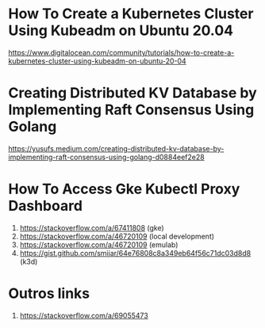# How To Create a Kubernetes Cluster Using Kubeadm on Ubuntu 20.04

https://www.digitalocean.com/community/tutorials/how-to-create-a-kubernetes-cluster-using-kubeadm-on-ubuntu-20-04

# Creating Distributed KV Database by Implementing Raft Consensus Using Golang

https://yusufs.medium.com/creating-distributed-kv-database-by-implementing-raft-consensus-using-golang-d0884eef2e28

# How To Access Gke Kubectl Proxy Dashboard

1. https://stackoverflow.com/a/67411808 (gke)
2. https://stackoverflow.com/a/46720109 (local development)
3. https://stackoverflow.com/a/46720109 (emulab)
4. https://gist.github.com/smijar/64e76808c8a349eb64f56c71dc03d8d8 (k3d)

# Outros links

1. https://stackoverflow.com/a/69055473
